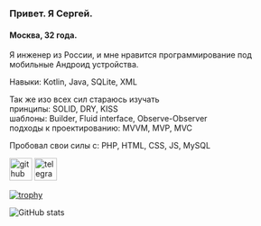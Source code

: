 ### Привет. Я Cергей.
#### Москва, 32 года.
Я инженер из России, и мне нравится программирование под мобильные Андроид устройства. 

Навыки: Kotlin, Java, SQLite, XML

Так же изо всех сил стараюсь изучать <br />
принципы: SOLID, DRY, KISS <br />
шаблоны: Builder, Fluid interface, Observe-Observer <br />
подходы к проектированию: MVVM, MVP, MVC

Пробовал свои силы с: PHP, HTML, CSS, JS, MySQL



[<img src='https://cdn.jsdelivr.net/npm/simple-icons@3.0.1/icons/github.svg' alt='github' height='40'>](https://github.com/zfix27r)  [<img src='https://cdn.jsdelivr.net/npm/simple-icons@3.0.1/icons/telegram.svg' alt='telegram' height='40'>](https://t.me/zfix27r)  

[![trophy](https://github-profile-trophy.vercel.app/?username=zfix27r)](https://github.com/ryo-ma/github-profile-trophy)

![GitHub stats](https://github-readme-stats.vercel.app/api?username=zfix27r&show_icons=true)  
